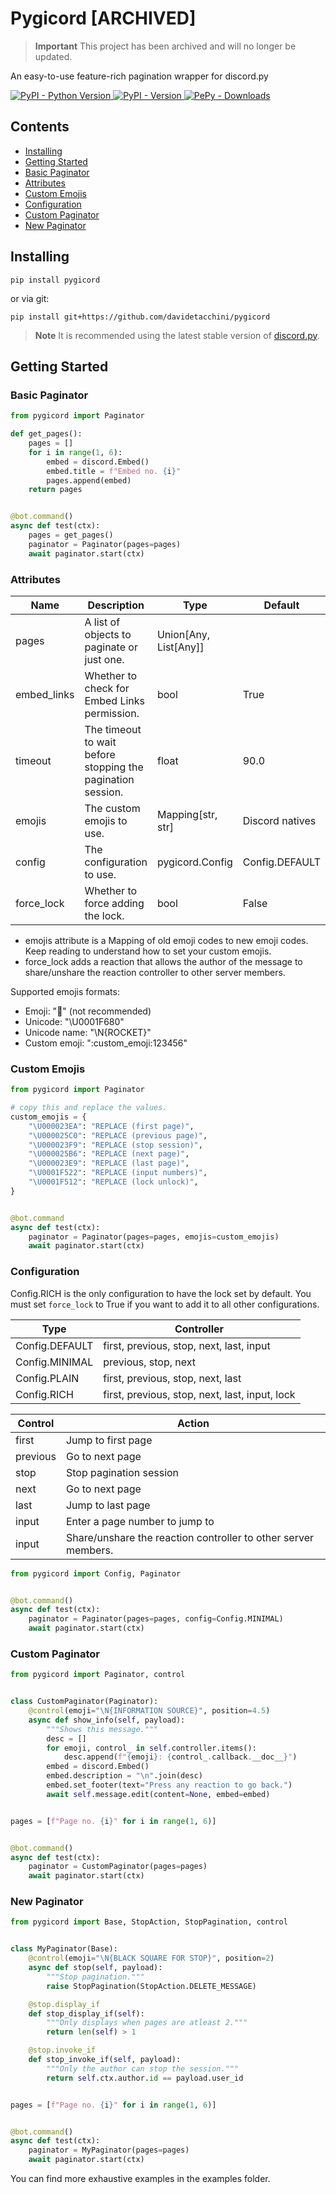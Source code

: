 # Pygicord [ARCHIVED]

> **Important**
> This project has been archived and will no longer be updated.

An easy-to-use feature-rich pagination wrapper for discord.py

<a href="https://pypi.org/project/pygicord" traget="_blank">
   <img alt="PyPI - Python Version" src="https://img.shields.io/pypi/pyversions/pygicord"> 
</a>
<a href="https://pypi.org/project/pygicord" traget="_blank">
    <img alt="PyPI - Version" src="https://img.shields.io/pypi/v/pygicord">
</a>
<a href="https://pepy.tech/project/pygicord" traget="_blank">
	<img alt="PePy - Downloads" src="https://pepy.tech/badge/pygicord">
</a>

## Contents
* [Installing](#installing)
* [Getting Started](#getting-started)
* [Basic Paginator](#basic-paginator)
* [Attributes](#attributes)
* [Custom Emojis](#custom-emojis)
* [Configuration](#configuration)
* [Custom Paginator](#custom-paginator)
* [New Paginator](#new-paginator)

## Installing

```shell
pip install pygicord
```

or via git:

```shell
pip install git+https://github.com/davidetacchini/pygicord
```

> **Note**
> It is recommended using the latest stable version of <a href="https://discordpy.readthedocs.io/en/stable/">discord.py</a>.

## Getting Started

### Basic Paginator

```py
from pygicord import Paginator

def get_pages():
    pages = []
    for i in range(1, 6):
        embed = discord.Embed()
        embed.title = f"Embed no. {i}"
        pages.append(embed)
    return pages


@bot.command()
async def test(ctx):
    pages = get_pages()
    paginator = Paginator(pages=pages)
    await paginator.start(ctx)
```

### Attributes

| Name        | Description                                                 | Type                  | Default         |
|-------------|-------------------------------------------------------------|-----------------------|-----------------|
| pages       | A list of objects to paginate or just one.                  | Union[Any, List[Any]] |                 |
| embed_links | Whether to check for Embed Links permission.                | bool                  | True            |
| timeout     | The timeout to wait before stopping the pagination session. | float                 | 90.0            |
| emojis      | The custom emojis to use.                                   | Mapping[str, str]     | Discord natives |
| config      | The configuration to use.                                   | pygicord.Config       | Config.DEFAULT  |
| force_lock  | Whether to force adding the lock.                           | bool                  | False           |

* emojis attribute is a Mapping of old emoji codes to new emoji codes. Keep reading to understand how to set your custom emojis.
* force_lock adds a reaction that allows the author of the message to share/unshare the reaction controller to other server members.

Supported emojis formats:
* Emoji: "🚀" (not recommended)
* Unicode: "\U0001F680"
* Unicode name: "\N{ROCKET}"
* Custom emoji: ":custom_emoji:123456"

### Custom Emojis

```py
from pygicord import Paginator

# copy this and replace the values.
custom_emojis = { 
    "\U000023EA": "REPLACE (first page)",
    "\U000025C0": "REPLACE (previous page)",
    "\U000023F9": "REPLACE (stop session)",
    "\U000025B6": "REPLACE (next page)",
    "\U000023E9": "REPLACE (last page)",
    "\U0001F522": "REPLACE (input numbers)",
    "\U0001F512": "REPLACE (lock unlock)",
}


@bot.command
async def test(ctx):
    paginator = Paginator(pages=pages, emojis=custom_emojis)
    await paginator.start(ctx)
```

### Configuration

Config.RICH is the only configuration to have the lock set by default.
You must set `force_lock` to True if you want to add it to all other configurations.

| Type           | Controller                                     |
|----------------|------------------------------------------------|
| Config.DEFAULT | first, previous, stop, next, last, input       |
| Config.MINIMAL | previous, stop, next                           |
| Config.PLAIN   | first, previous, stop, next, last              |
| Config.RICH    | first, previous, stop, next, last, input, lock |

| Control  | Action                                                         |
|----------|----------------------------------------------------------------|
| first    | Jump to first page                                             |
| previous | Go to next page                                                |
| stop     | Stop pagination session                                        |
| next     | Go to next page                                                |
| last     | Jump to last page                                              |
| input    | Enter a page number to jump to                                 |
| input    | Share/unshare the reaction controller to other server members. |

```py
from pygicord import Config, Paginator


@bot.command()
async def test(ctx):
    paginator = Paginator(pages=pages, config=Config.MINIMAL)
    await paginator.start(ctx)
```

### Custom Paginator

```py
from pygicord import Paginator, control


class CustomPaginator(Paginator):
    @control(emoji="\N{INFORMATION SOURCE}", position=4.5)
    async def show_info(self, payload):
        """Shows this message."""
        desc = []
        for emoji, control_ in self.controller.items():
            desc.append(f"{emoji}: {control_.callback.__doc__}")
        embed = discord.Embed()
        embed.description = "\n".join(desc)
        embed.set_footer(text="Press any reaction to go back.")
        await self.message.edit(content=None, embed=embed)


pages = [f"Page no. {i}" for i in range(1, 6)]


@bot.command()
async def test(ctx):
    paginator = CustomPaginator(pages=pages)
    await paginator.start(ctx)
```

### New Paginator

```py
from pygicord import Base, StopAction, StopPagination, control


class MyPaginator(Base):
    @control(emoji="\N{BLACK SQUARE FOR STOP}", position=2)
    async def stop(self, payload):
        """Stop pagination."""
        raise StopPagination(StopAction.DELETE_MESSAGE)

    @stop.display_if
    def stop_display_if(self):
        """Only displays when pages are atleast 2."""
        return len(self) > 1

    @stop.invoke_if
    def stop_invoke_if(self, payload):
        """Only the author can stop the session."""
        return self.ctx.author.id == payload.user_id


pages = [f"Page no. {i}" for i in range(1, 6)]


@bot.command()
async def test(ctx):
    paginator = MyPaginator(pages=pages)
    await paginator.start(ctx)
```

You can find more exhaustive examples in the examples folder.
